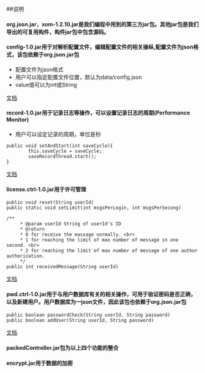 ##说明
#### org.json.jar，xom-1.2.10.jar是我们编程中用到的第三方jar包。其他jar包是我们导出的可复用构件，构件jar包中包含源码。


#### config-1.0.jar用于对解析配置文件，编辑配置文件的相关操纵,配置文件为json格式，该包依赖于org.json.jar包

+ 配置文件为json格式
+ 用户可以指定配置文件位置，默认为data/config.json
+ value值可以为int或String

[文档](http://weiyichen.github.io/SoftwareReuse-Project/config-1.0-doc/index.html)

#### record-1.0.jar用于记录日志等操作，可以设置记录日志的周期(Performance Monitor)

+ 用户可以设定记录的周期，单位是秒

```
public void setAndStart(int saveCycle){
		this.saveCycle = saveCycle;
		saveRecordThread.start();
}
```

[文档](http://weiyichen.github.io/SoftwareReuse-Project/record-1.0-doc/index.html)

#### license.ctrl-1.0.jar用于许可管理

```
public void reset(String userId)
public static void setLimit(int msgsPerLogin, int msgsPerSecong)

/**
	 * @param userId String of userId's ID
	 * @return
	 * 0 for receive the massage normally. <br>
	 * 1 for reaching the limit of max number of message in one second. <br>
	 * 2 for reaching the limit of max number of message of one author authorization.
	 */
public int receivedMessage(String userId)
```

[文档](http://weiyichen.github.io/SoftwareReuse-Project/lincense.ctrl-1.0-doc/index.html)

#### pwd.ctrl-1.0.jar用于与用户数据库有关的相关操作，可用于验证密码是否正确，以及新建用户。用户数据库为一json文件，因此该包也依赖于org.json.jar包

```
public boolean passwordCheck(String userId, String password)
public boolean addUser(String userId, String password)
```

[文档](http://weiyichen.github.io/SoftwareReuse-Project/pwd.ctrl-1.0-doc/index.html)

#### packedController.jar包为以上四个功能的整合

#### encrypt.jar用于数据的加密

